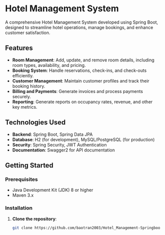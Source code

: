 # Hotel Management System

A comprehensive Hotel Management System developed using Spring Boot, designed to streamline hotel operations, manage bookings, and enhance customer satisfaction.

## Features

- **Room Management**: Add, update, and remove room details, including room types, availability, and pricing.
- **Booking System**: Handle reservations, check-ins, and check-outs efficiently.
- **Customer Management**: Maintain customer profiles and track their booking history.
- **Billing and Payments**: Generate invoices and process payments securely.
- **Reporting**: Generate reports on occupancy rates, revenue, and other key metrics.

## Technologies Used

- **Backend**: Spring Boot, Spring Data JPA
- **Database**: H2 (for development), MySQL/PostgreSQL (for production)
- **Security**: Spring Security, JWT Authentication
- **Documentation**: Swagger2 for API documentation

## Getting Started

### Prerequisites

- Java Development Kit (JDK) 8 or higher
- Maven 3.x

### Installation

1. **Clone the repository**:

   ```bash
   git clone https://github.com/baotran2003/Hotel_Management-Springboot.git
